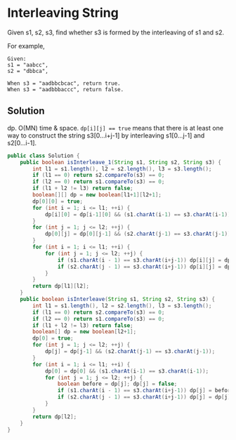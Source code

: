 # Interleaving String

Given s1, s2, s3, find whether s3 is formed by the interleaving of s1 and s2.

For example,

    Given:
    s1 = "aabcc",
    s2 = "dbbca",

    When s3 = "aadbbcbcac", return true.
    When s3 = "aadbbbaccc", return false.

## Solution

dp. O(MN) time & space. `dp[i][j] == true` means that there is at least one way to construct the string s3[0...i+j-1] by interleaving s1[0...j-1] and s2[0...i-1].

```java
public class Solution {
    public boolean isInterleave_1(String s1, String s2, String s3) {
        int l1 = s1.length(), l2 = s2.length(), l3 = s3.length();
        if (l1 == 0) return s2.compareTo(s3) == 0;
        if (l2 == 0) return s1.compareTo(s3) == 0;
        if (l1 + l2 != l3) return false;
        boolean[][] dp = new boolean[l1+1][l2+1];
        dp[0][0] = true;
        for (int i = 1; i <= l1; ++i) {
            dp[i][0] = dp[i-1][0] && (s1.charAt(i-1) == s3.charAt(i-1));
        }
        for (int j = 1; j <= l2; ++j) {
            dp[0][j] = dp[0][j-1] && (s2.charAt(j-1) == s3.charAt(j-1));
        }
        for (int i = 1; i <= l1; ++i) {
            for (int j = 1; j <= l2; ++j) {
                if (s1.charAt(i - 1) == s3.charAt(i+j-1)) dp[i][j] = dp[i-1][j];
                if (s2.charAt(j - 1) == s3.charAt(i+j-1)) dp[i][j] = dp[i][j] | dp[i][j-1];
            }
        }
        return dp[l1][l2];
    }
    public boolean isInterleave(String s1, String s2, String s3) {
        int l1 = s1.length(), l2 = s2.length(), l3 = s3.length();
        if (l1 == 0) return s2.compareTo(s3) == 0;
        if (l2 == 0) return s1.compareTo(s3) == 0;
        if (l1 + l2 != l3) return false;
        boolean[] dp = new boolean[l2+1];
        dp[0] = true;
        for (int j = 1; j <= l2; ++j) {
            dp[j] = dp[j-1] && (s2.charAt(j-1) == s3.charAt(j-1));
        }
        for (int i = 1; i <= l1; ++i) {
            dp[0] = dp[0] && (s1.charAt(i-1) == s3.charAt(i-1));
            for (int j = 1; j <= l2; ++j) {
                boolean before = dp[j]; dp[j] = false;
                if (s1.charAt(i - 1) == s3.charAt(i+j-1)) dp[j] = before;
                if (s2.charAt(j - 1) == s3.charAt(i+j-1)) dp[j] = dp[j] | dp[j-1];
            }
        }
        return dp[l2];
    }
} 
```